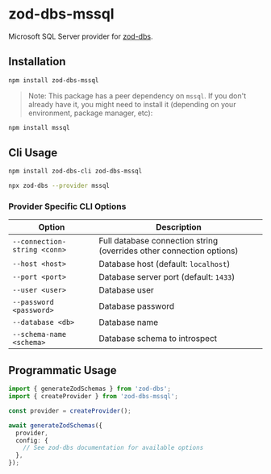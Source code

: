 # zod-dbs-mssql

Microsoft SQL Server provider for [zod-dbs](https://github.com/msunbay/zod-dbs).

## Installation

```bash
npm install zod-dbs-mssql
```

> Note: This package has a peer dependency on `mssql`. If you don't already have it, you might need to install it (depending on your environment, package manager, etc):

```bash
npm install mssql
```

## Cli Usage

```bash
npm install zod-dbs-cli zod-dbs-mssql

npx zod-dbs --provider mssql
```

### Provider Specific CLI Options

| Option                       | Description                                                          |
| ---------------------------- | -------------------------------------------------------------------- |
| `--connection-string <conn>` | Full database connection string (overrides other connection options) |
| `--host <host>`              | Database host (default: `localhost`)                                 |
| `--port <port>`              | Database server port (default: `1433`)                               |
| `--user <user>`              | Database user                                                        |
| `--password <password>`      | Database password                                                    |
| `--database <db>`            | Database name                                                        |
| `--schema-name <schema>`     | Database schema to introspect                                        |

## Programmatic Usage

```ts
import { generateZodSchemas } from 'zod-dbs';
import { createProvider } from 'zod-dbs-mssql';

const provider = createProvider();

await generateZodSchemas({
  provider,
  config: {
    // See zod-dbs documentation for available options
  },
});
```
